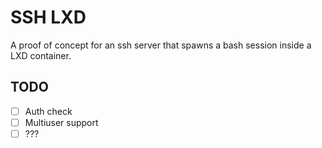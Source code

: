 # SSH LXD

A proof of concept for an ssh server that spawns a bash session inside a LXD container.

## TODO

- [ ] Auth check
- [ ] Multiuser support
- [ ] ???

